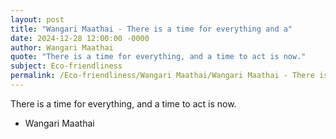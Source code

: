```yaml
---
layout: post
title: "Wangari Maathai - There is a time for everything and a"
date: 2024-12-28 12:00:00 -0000
author: Wangari Maathai
quote: "There is a time for everything, and a time to act is now."
subject: Eco-friendliness
permalink: /Eco-friendliness/Wangari Maathai/Wangari Maathai - There is a time for everything and a
---
```


There is a time for everything, and a time to act is now.

- Wangari Maathai
